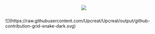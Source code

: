 <h1 align="center">
  <a href="https://sunguoqi.com/">
    <img src="https://readme-typing-svg.herokuapp.com/?lines=(%22Hello%2C%20World!%22);欢迎来到我的仓库!&center=true&size=27">
  </a>
</h1>
![](https://raw.githubusercontent.com/Upcreat/Upcreat/output/github-contribution-grid-snake-dark.svg)


